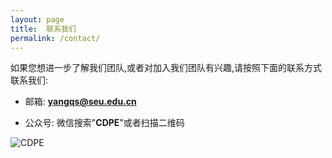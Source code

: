 ```yaml
---
layout: page
title:  联系我们
permalink: /contact/
---
```


如果您想进一步了解我们团队,或者对加入我们团队有兴趣,请按照下面的联系方式联系我们:


* 邮箱:  **yangqs@seu.edu.cn**

* 公众号: 微信搜索"**CDPE**"或者扫描二维码

![CDPE](/WebPage/assets/img/CDPE.jpg)




